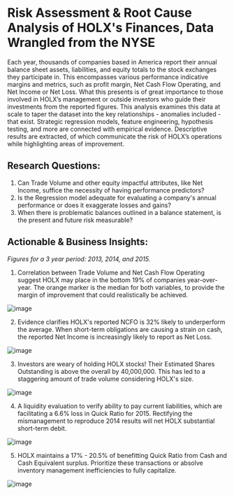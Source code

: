 # Risk Assessment & Root Cause Analysis of HOLX's Finances, Data Wrangled from the NYSE
Each year, thousands of companies based in America report their annual balance sheet assets, liabilities, and equity totals to the stock exchanges they participate in. This encompasses various performance indicative margins and metrics, such as profit margin, Net Cash Flow Operating, and Net Income or Net Loss. What this presents is of great importance to those involved in HOLX’s management or outside investors who guide their investments from the reported figures. This analysis examines this data at scale to taper the dataset into the key relationships - anomalies included - that exist. Strategic regression models, feature engineering, hypothesis testing, and more are connected with empirical evidence. Descriptive results are extracted, of which communicate the risk of HOLX’s operations while highlighting areas of improvement.

## Research Questions:
1. Can Trade Volume and other equity impactful attributes, like Net Income, suffice the necessity of having performance predictors?
2. Is the Regression model adequate for evaluating a company's annual performance or does it exaggerate losses and gains?
3. When there is problematic balances outlined in a balance statement, is the present and future risk measurable?

## Actionable & Business Insights:
*Figures for a 3 year period: 2013, 2014, and 2015.*
1. Correlation between Trade Volume and Net Cash Flow Operating suggest HOLX may place in the bottom 19% of companies year-over-year. The orange marker is the median for both variables, to provide the margin of improvement that could realistically be achieved.

![image](https://github.com/kinsiv/RiskAssessment_RootCause_Finances/assets/89998643/3765d0ea-14a7-447e-8c41-8e8dc6c1dfe1)



2. Evidence clarifies HOLX's reported NCFO is 32% likely to underperform the average. When short-term obligations are causing a strain on cash, the reported Net Income is increasingly likely to report as Net Loss.

![image](https://github.com/kinsiv/RiskAssessment_RootCause_Finances/assets/89998643/d170a199-5cb1-4562-b44e-cffafc8171f5)



3. Investors are weary of holding HOLX stocks! Their Estimated Shares Outstanding is above the overall by 40,000,000. This has led to a staggering amount of trade volume considering HOLX's size.

![image](https://github.com/kinsiv/RiskAssessment_RootCause_Finances/assets/89998643/b1e50ca3-905a-4891-a04b-53977750c485)



4. A liquidity evaluation to verify ability to pay current liabilities, which are facilitating a 6.6% loss in Quick Ratio for 2015. Rectifying the mismanagement to reproduce 2014 results will net HOLX substantial short-term debit.

![image](https://github.com/kinsiv/RiskAssessment_RootCause_Finances/assets/89998643/73c7ce17-cb21-4d43-955f-954940f2fbfd)



5. HOLX maintains a 17% - 20.5% of benefitting Quick Ratio from Cash and Cash Equivalent surplus. Prioritize these transactions or absolve inventory management inefficiencies to fully capitalize.

![image](https://github.com/kinsiv/RiskAssessment_RootCause_Finances/assets/89998643/3779520e-46f2-4b6f-a1c2-a48cb77002c8)


